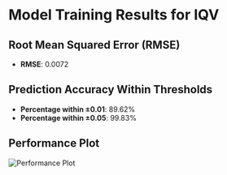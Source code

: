# Model Training Results for IQV

## Root Mean Squared Error (RMSE)
- **RMSE**: 0.0072

## Prediction Accuracy Within Thresholds
- **Percentage within ±0.01**: 89.62%
- **Percentage within ±0.05**: 99.83%

## Performance Plot
![Performance Plot](../imgs/IQV.png)
